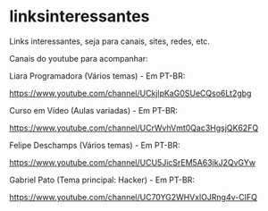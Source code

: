 # linksinteressantes
Links interessantes, seja para canais, sites, redes, etc. 

Canais do youtube para acompanhar:

Liara Programadora (Vários temas) - Em PT-BR:

https://www.youtube.com/channel/UCkjlpKaG0SUeCQso6Lt2gbg

Curso em Vídeo (Aulas variadas) - Em PT-BR:

https://www.youtube.com/channel/UCrWvhVmt0Qac3HgsjQK62FQ

Felipe Deschamps (Vários temas) - Em PT-BR:

https://www.youtube.com/channel/UCU5JicSrEM5A63jkJ2QvGYw

Gabriel Pato (Tema principal: Hacker) - Em PT-BR:

https://www.youtube.com/channel/UC70YG2WHVxlOJRng4v-CIFQ
